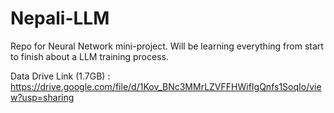 # Nepali-LLM

Repo for Neural Network mini-project. Will be learning everything from start to finish about a LLM training process.

Data Drive Link (1.7GB) : https://drive.google.com/file/d/1Kov_BNc3MMrLZVFFHWifIgQnfs1SoqIo/view?usp=sharing
